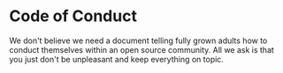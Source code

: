 Code of Conduct
===============
We don't believe we need a document telling fully grown adults how to conduct themselves within an open source
community. All we ask is that you just don't be unpleasant and keep everything on topic.
